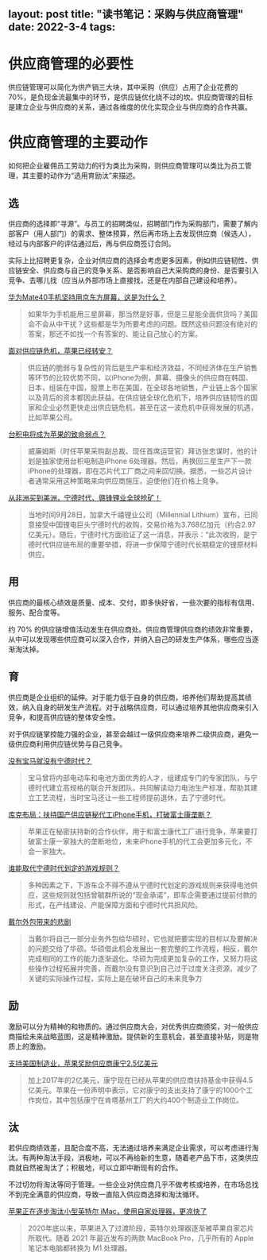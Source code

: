 layout: post
title: "读书笔记：采购与供应商管理"
date: 2022-3-4
tags:
---

# 供应商管理的必要性
供应链管理可以简化为供产销三大块，其中采购（供应）占用了企业花费的 70%，是负现金流最集中的环节，是供应链优化绕不过的坎。供应商管理的目标是建立企业与供应商的关系，通过各维度的优化实现企业与供应商的合作共赢。

<!--more-->

# 供应商管理的主要动作
如何把企业雇佣员工劳动力的行为类比为采购，则供应商管理可以类比为员工管理，其主要的动作为“选用育励汰”来描述。

## 选

供应商的选择即“寻源”。与员工的招聘类似，招聘部门作为采购部门，需要了解内部客户（用人部门）的需求、整体预算，然后再市场上去发现供应商（候选人），经过与内部客户的评估通过后，再与供应商签订合同。

实际上比招聘更复杂，企业对供应商的选择会考虑更多因素，例如供应链韧性、供应链安全、供应商与自己的竞争关系、是否影响自己大采购商的身份、是否要引入竞争、去哪儿找（应当从外部市场上直接找，还是在内部自己建设和培养）。

[华为Mate40手机坚持用京东方屏幕，这是为什么？](https://zhuanlan.zhihu.com/p/163466851)

>如果华为手机能用三星屏幕，那当然是好事，但是三星能全面供货吗？美国会不会从中干扰？这些都是华为所要考虑的问题。既然这些问题没有绝对的答案，那还不如找一个有答案的、能让自己放心的方案。

[面对供应链危机，苹果已经转安？](https://www.thepaper.cn/newsDetail_forward_16528815)

>供应链的脆弱与复杂性的背后是生产率和经济效益，不同经济体在生产销售等环节的比较优势不同，以iPhone为例，屏幕、摄像头的供应商在韩国、日本，组装在中国，股票上市在美国，在全球各地销售，产业链上各个国家以及背后的资本都因此获益。在供应链全球化危机下，培养供应链韧性的国家和企业必然更快走出供应链危机，甚至在这一波危机中获得发展的机遇，比如苹果公司。

[台积电将成为苹果的致命弱点？](https://www.huxiu.com/article/470783.html)

>威廉姆斯（时任苹果采购副总裁、现任首席运营官）拜访张忠谋时，他的计划是独家使用台积电制造iPhone 6处理器。然后，再换回三星生产下一款iPhone的处理器，即在芯片代工厂商之间来回切换。据悉，一些芯片设计者通常采用这种策略来向供应商施压，迫使他们在价格上竞争。

[从非洲买到美洲，宁德时代、赣锋锂业全球抢矿！](https://wallstreetcn.com/articles/3641480)

>当地时间9月28日，加拿大千禧锂业公司（Millennial Lithium）宣布，已同意接受中国锂电巨头宁德时代的收购，交易价格为3.768亿加元（约合2.97亿美元）。随后，宁德时代方面验证了这一消息，并表示：“此次收购，是宁德时代供应链布局的重要举措，将进一步保障宁德时代长期稳定的锂原材料供应。

## 用

供应商的最核心绩效是质量、成本、交付，即多快好省，一些次要的指标有信用、服务、配合度等。

约 70% 的供应链增值活动发生在供应商处。供应商管理供应商的绩效非常重要，从中可以发现哪些供应商可以深入合作，并纳入自己的研发生产体系，哪些应当逐渐淘汰掉。

## 育

供应商是企业组织的延伸。对于能力低于自身的供应商，培养他们帮助提高其绩效，纳入自身的研发生产流程。对于战略供应商，可以通过培养其他供应商来引入竞争，和提高供应链的整体安全性。

对于供应链掌控能力强的企业，甚至会越过一级供应商来培养二级供应商，避免一级供应商利用供应链优势与自己竞争。

[没有宝马就没有宁德时代？](https://www.163.com/dy/article/GJS5A2BJ0527945V.html)

>宝马曾将内部电动车和电池方面优秀的人才，组建成专门的专家团队，与宁德时代建立高规格的联合开发团队，共同解读动力电池生产标准，帮助其建立工艺流程，当时宝马还让一些工程师提前退休，去了宁德时代。

[库克布局：扶持国产供应链秘代工iPhone手机，打破富士康垄断？](https://new.qq.com/omn/20211222/20211222A06Q3N00.html)

>苹果正在秘密扶持新的合作伙伴，用于和富士康代工厂进行竞争，苹果要打破富士康一家独大的垄断地位，未来iPhone手机的代工会更加多元化，不会一家独大。

[谁能取代宁德时代划定的游戏规则？](https://wallstreetcn.com/articles/3649646)

>多种因素之下，下游车企不得不遵从宁德时代划定的游戏规则来获得电池供应，这些规则就包括曾毓群所说的“现金承诺”，即车企需要通过提前付款的形式，在产线建设、产能保障方面和宁德时代共担风险。

[戴尔外包带来的悲剧](https://xueqiu.com/9927088462/141575160)

>当戴尔将自己一部分业务外包给华硕时，它也就把要实现的目标以及要解决的问题交给了华硕。华硕借此机会发展出一套完整的工作流程，相反，戴尔完成相同的工作的能力逐渐退化。华硕为完成更加复杂的工作，又努力将这些操作过程拓展并完善，而戴尔没有意识到自己过于过度关注资源，减少了关键的实际操作过程，实际上是在破坏自己的未来竞争力

## 励

激励可以分为精神的和物质的。通过供应商大会，对优秀供应商颁奖，对一般供应商描绘未来战略蓝图，这是精神激励。提供新的生意机会，甚至直接补贴，则是物质上的激励。

[支持美国制造业，苹果奖励供应商康宁2.5亿美元](https://www.163.com/tech/article/EPBDVMCT00097U7T.html)

>加上2017年的2亿美元，康宁现在已经从苹果的供应商扶持基金中获得4.5亿美元。苹果在一份声明中表示，它对康宁的支出支持了康宁的1000个工作岗位，其中包括康宁在肯塔基州工厂的大约400个制造业工作岗位。

## 汰

若供应商绩效差，且配合度不高，无法通过培养来满足企业需求，可以考虑进行淘汰。有两种淘汰手段，消极地，可以不再给新的生意，随着老产品下市，这类供应商就自然被淘汰了；积极地，可以立即中断现有的合作。

不过切勿将淘汰等同于管理。一些企业对供应商几乎不做考核或培养，在市场总找不到完全满意的供应商，导致一直陷入供应商选择和淘汰循环。

[苹果正在逐步淘汰小型英特尔 iMac，使用自家处理器，更凉快了](https://new.qq.com/omn/20211101/20211101A071UU00.html)

>2020年底以来，苹果进入了过渡阶段，英特尔处理器逐渐被苹果自家芯片所取代。随着 2021 年最近发布的两款 MacBook Pro，几乎所有的 Apple 笔记本电脑都转换为 M1 处理器。